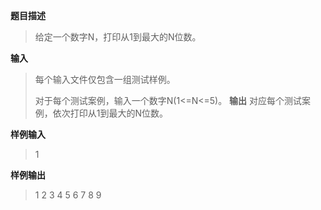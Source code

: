 

**题目描述**


>给定一个数字N，打印从1到最大的N位数。

**输入**


>每个输入文件仅包含一组测试样例。
>
>对于每个测试案例，输入一个数字N(1<=N<=5)。
**输出**
>对应每个测试案例，依次打印从1到最大的N位数。

**样例输入**

>1

**样例输出**

>1
>2
>3
>4
>5
>6
>7
>8
>9

